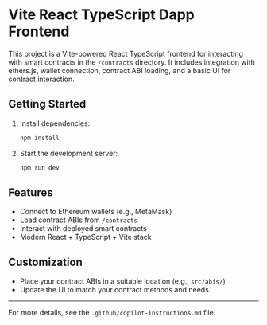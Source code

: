 # Vite React TypeScript Dapp Frontend

This project is a Vite-powered React TypeScript frontend for interacting with smart contracts in the `/contracts` directory. It includes integration with ethers.js, wallet connection, contract ABI loading, and a basic UI for contract interaction.

## Getting Started

1. Install dependencies:
   ```bash
   npm install
   ```
2. Start the development server:
   ```bash
   npm run dev
   ```

## Features
- Connect to Ethereum wallets (e.g., MetaMask)
- Load contract ABIs from `/contracts`
- Interact with deployed smart contracts
- Modern React + TypeScript + Vite stack

## Customization
- Place your contract ABIs in a suitable location (e.g., `src/abis/`)
- Update the UI to match your contract methods and needs

---

For more details, see the `.github/copilot-instructions.md` file.

